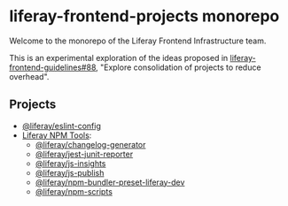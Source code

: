 # liferay-frontend-projects monorepo

Welcome to the monorepo of the Liferay Frontend Infrastructure team.

This is an experimental exploration of the ideas proposed in [liferay-frontend-guidelines#88](https://github.com/liferay/liferay-frontend-guidelines/issues/88), "Explore consolidation of projects to reduce overhead".

## Projects

-   [@liferay/eslint-config](./projects/eslint-config)
-   [Liferay NPM Tools](./projects/npm-tools):
    -   [@liferay/changelog-generator](./projects/npm-tools/packages/changelog-generator)
    -   [@liferay/jest-junit-reporter](./projects/npm-tools/packages/jest-junit-reporter)
    -   [@liferay/js-insights](./projects/npm-tools/packages/js-insights)
    -   [@liferay/js-publish](./projects/npm-tools/packages/js-publish)
    -   [@liferay/npm-bundler-preset-liferay-dev](./projects/npm-tools/packages/npm-bundler-preset-liferay-dev)
    -   [@liferay/npm-scripts](./projects/npm-tools/packages/npm-scripts)
